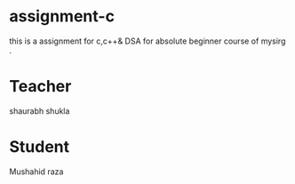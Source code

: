 # assignment-c
this is a assignment for c,c++&amp; DSA  for absolute beginner course of  mysirg .
# Teacher 
shaurabh shukla 

# Student
Mushahid raza 